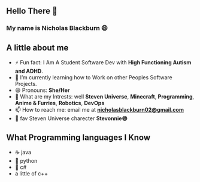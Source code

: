 ## Hello There 👋
### My name is Nicholas Blackburn 😄
## A little about me 
- ⚡ Fun fact: I Am A Student Software Dev with **High Functioning Autism and ADHD**.
- 🌱 I’m currently learning how to Work on other Peoples Software Projects. 
- 😄 Pronouns: **She/Her**
- 💬 What are my Intrests: well **Steven Universe**, **Minecraft**, **Programming**, **Anime & Furries**, **Robotics**, **DevOps**
- 📫 How to reach me: email me at **nicholasblackburn02@gmail.com**
- 👋 fav Steven Universe charecter **Stevonnie😄**
## What Programming languages I Know 
- ☕ java 
- 🐍 python
- 💎 c#
- a little of c++

